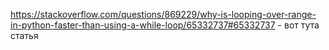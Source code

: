 https://stackoverflow.com/questions/869229/why-is-looping-over-range-in-python-faster-than-using-a-while-loop/65332737#65332737 - вот тута статья